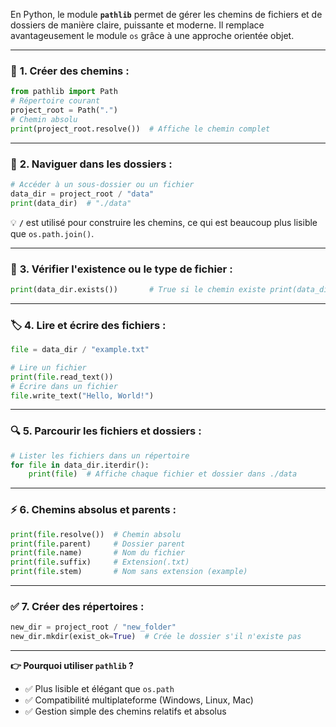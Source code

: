 
En Python, le module **`pathlib`** permet de gérer les chemins de fichiers et de dossiers de manière claire, puissante et moderne. Il remplace avantageusement le module `os` grâce à une approche orientée objet.

---
### 🌿 **1. Créer des chemins :**

```python
from pathlib import Path 
# Répertoire courant
project_root = Path(".")
# Chemin absolu
print(project_root.resolve())  # Affiche le chemin complet
```

---

### 📁 **2. Naviguer dans les dossiers :**


```python
# Accéder à un sous-dossier ou un fichier
data_dir = project_root / "data"
print(data_dir)  # "./data"
```

💡 **`/`** est utilisé pour construire les chemins, ce qui est beaucoup plus lisible que `os.path.join()`.

---

### 📜 **3. Vérifier l'existence ou le type de fichier :**

```python
print(data_dir.exists())       # True si le chemin existe print(data_dir.is_dir())        # True si c'est un dossier print(data_dir.is_file())       # True si c'est un fichier
```

---
### 🏷️ **4. Lire et écrire des fichiers :**


```python
file = data_dir / "example.txt"

# Lire un fichier
print(file.read_text())
# Écrire dans un fichier
file.write_text("Hello, World!")
```


---
### 🔍 **5. Parcourir les fichiers et dossiers :**


```python
# Lister les fichiers dans un répertoire
for file in data_dir.iterdir():
	print(file)  # Affiche chaque fichier et dossier dans ./data
```

---

### ⚡ **6. Chemins absolus et parents :**

```python
print(file.resolve())  # Chemin absolu
print(file.parent)     # Dossier parent
print(file.name)       # Nom du fichier
print(file.suffix)     # Extension(.txt)
print(file.stem)       # Nom sans extension (example)
```

---

### ✅ **7. Créer des répertoires :**

```python
new_dir = project_root / "new_folder"
new_dir.mkdir(exist_ok=True)  # Crée le dossier s'il n'existe pas
```

---

**👉 Pourquoi utiliser `pathlib` ?**

- ✅ Plus lisible et élégant que `os.path`
- ✅ Compatibilité multiplateforme (Windows, Linux, Mac)
- ✅ Gestion simple des chemins relatifs et absolus